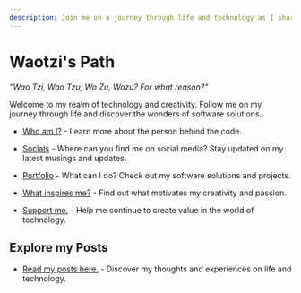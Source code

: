 ```yaml
---
description: Join me on a journey through life and technology as I share my software solutions and inspirations with you.
---
```


# Waotzi's Path

_"Wao Tzi, Wao Tzu, Wo Zu, Wozu? For what reason?"_

Welcome to my realm of technology and creativity. Follow me on my journey through life and discover the wonders of software solutions.

* [Who am I?](who.md) - Learn more about the person behind the code.

- [Socials](socials.md) - Where can you find me on social media? Stay updated on my latest musings and updates.

- [Portfolio](portfolio.md) - What can I do? Check out my software solutions and projects.

* [What inspires me?](flowers.md) - Find out what motivates my creativity and passion.

* [Support me.](donate.md) - Help me continue to create value in the world of technology.

## Explore my Posts

- [Read my posts here.](posts.md) - Discover my thoughts and experiences on life and technology.
